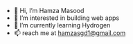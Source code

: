 - 👋 Hi, I’m Hamza Masood
- 👀 I’m interested in building web apps 
- 🌱 I’m currently learning Hydrogen
- 📫 reach me at hamzasgd1@gmail.com

<!---
hamzasgd1/hamzasgd1 is a ✨ special ✨ repository because its `README.md` (this file) appears on your GitHub profile.
You can click the Preview link to take a look at your changes.
--->
